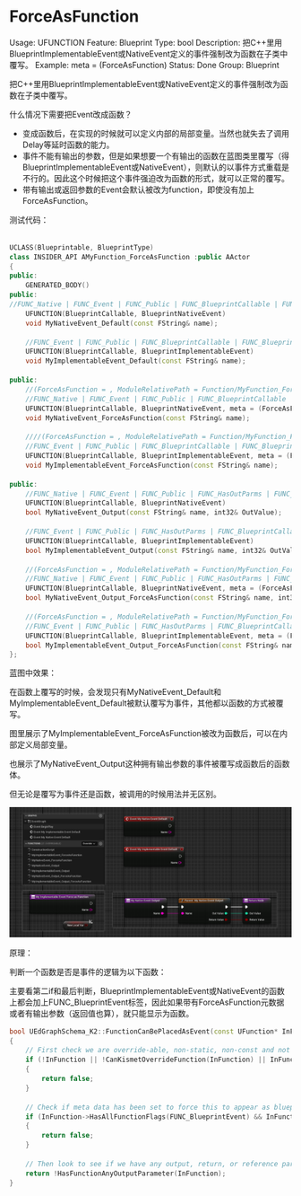 # ForceAsFunction

Usage: UFUNCTION
Feature: Blueprint
Type: bool
Description: 把C++里用BlueprintImplementableEvent或NativeEvent定义的事件强制改为函数在子类中覆写。
Example: meta = (ForceAsFunction)
Status: Done
Group: Blueprint

把C++里用BlueprintImplementableEvent或NativeEvent定义的事件强制改为函数在子类中覆写。

什么情况下需要把Event改成函数？

- 变成函数后，在实现的时候就可以定义内部的局部变量。当然也就失去了调用Delay等延时函数的能力。
- 事件不能有输出的参数，但是如果想要一个有输出的函数在蓝图类里覆写（得BlueprintImplementableEvent或NativeEvent），则默认的以事件方式重载是不行的。因此这个时候把这个事件强迫改为函数的形式，就可以正常的覆写。
- 带有输出或返回参数的Event会默认被改为function，即使没有加上ForceAsFunction。

测试代码：

```cpp

UCLASS(Blueprintable, BlueprintType)
class INSIDER_API AMyFunction_ForceAsFunction :public AActor
{
public:
	GENERATED_BODY()
public:
//FUNC_Native | FUNC_Event | FUNC_Public | FUNC_BlueprintCallable | FUNC_BlueprintEvent 
	UFUNCTION(BlueprintCallable, BlueprintNativeEvent)
	void MyNativeEvent_Default(const FString& name);

	//FUNC_Event | FUNC_Public | FUNC_BlueprintCallable | FUNC_BlueprintEvent 
	UFUNCTION(BlueprintCallable, BlueprintImplementableEvent)
	void MyImplementableEvent_Default(const FString& name);

public:
	//(ForceAsFunction = , ModuleRelativePath = Function/MyFunction_ForceAsFunction.h)
	//FUNC_Native | FUNC_Event | FUNC_Public | FUNC_BlueprintCallable | FUNC_BlueprintEvent 
	UFUNCTION(BlueprintCallable, BlueprintNativeEvent, meta = (ForceAsFunction))
	void MyNativeEvent_ForceAsFunction(const FString& name);

	////(ForceAsFunction = , ModuleRelativePath = Function/MyFunction_ForceAsFunction.h)
	//FUNC_Event | FUNC_Public | FUNC_BlueprintCallable | FUNC_BlueprintEvent 
	UFUNCTION(BlueprintCallable, BlueprintImplementableEvent, meta = (ForceAsFunction))
	void MyImplementableEvent_ForceAsFunction(const FString& name);

public:
	//FUNC_Native | FUNC_Event | FUNC_Public | FUNC_HasOutParms | FUNC_BlueprintCallable | FUNC_BlueprintEvent 
	UFUNCTION(BlueprintCallable, BlueprintNativeEvent)
	bool MyNativeEvent_Output(const FString& name, int32& OutValue);

	//FUNC_Event | FUNC_Public | FUNC_HasOutParms | FUNC_BlueprintCallable | FUNC_BlueprintEvent 
	UFUNCTION(BlueprintCallable, BlueprintImplementableEvent)
	bool MyImplementableEvent_Output(const FString& name, int32& OutValue);

	//(ForceAsFunction = , ModuleRelativePath = Function/MyFunction_ForceAsFunction.h)
	//FUNC_Native | FUNC_Event | FUNC_Public | FUNC_HasOutParms | FUNC_BlueprintCallable | FUNC_BlueprintEvent 
	UFUNCTION(BlueprintCallable, BlueprintNativeEvent, meta = (ForceAsFunction))
	bool MyNativeEvent_Output_ForceAsFunction(const FString& name, int32& OutValue);

	//(ForceAsFunction = , ModuleRelativePath = Function/MyFunction_ForceAsFunction.h)
	//FUNC_Event | FUNC_Public | FUNC_HasOutParms | FUNC_BlueprintCallable | FUNC_BlueprintEvent 
	UFUNCTION(BlueprintCallable, BlueprintImplementableEvent, meta = (ForceAsFunction))
	bool MyImplementableEvent_Output_ForceAsFunction(const FString& name, int32& OutValue);
};
```

蓝图中效果：

在函数上覆写的时候，会发现只有MyNativeEvent_Default和MyImplementableEvent_Default被默认覆写为事件，其他都以函数的方式被覆写。

图里展示了MyImplementableEvent_ForceAsFunction被改为函数后，可以在内部定义局部变量。

也展示了MyNativeEvent_Output这种拥有输出参数的事件被覆写成函数后的函数体。

但无论是覆写为事件还是函数，被调用的时候用法并无区别。

![Untitled](ForceAsFunction/Untitled.png)

原理：

判断一个函数是否是事件的逻辑为以下函数：

主要看第二if和最后判断，BlueprintImplementableEvent或NativeEvent的函数上都会加上FUNC_BlueprintEvent标签，因此如果带有ForceAsFunction元数据或者有输出参数（返回值也算），就只能显示为函数。

```cpp
bool UEdGraphSchema_K2::FunctionCanBePlacedAsEvent(const UFunction* InFunction)
{
	// First check we are override-able, non-static, non-const and not marked thread safe
	if (!InFunction || !CanKismetOverrideFunction(InFunction) || InFunction->HasAnyFunctionFlags(FUNC_Static|FUNC_Const) || FBlueprintEditorUtils::HasFunctionBlueprintThreadSafeMetaData(InFunction))
	{
		return false;
	}

	// Check if meta data has been set to force this to appear as blueprint function even if it doesn't return a value.
	if (InFunction->HasAllFunctionFlags(FUNC_BlueprintEvent) && InFunction->HasMetaData(FBlueprintMetadata::MD_ForceAsFunction))
	{
		return false;
	}

	// Then look to see if we have any output, return, or reference params
	return !HasFunctionAnyOutputParameter(InFunction);
}
```